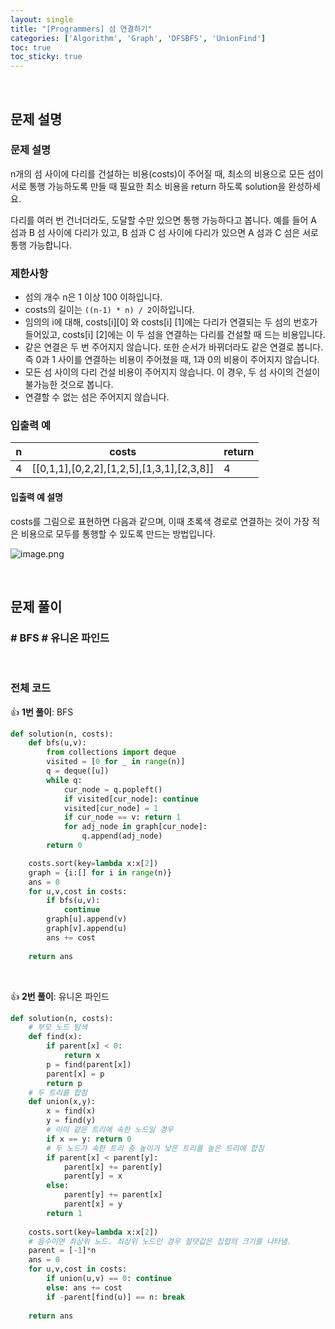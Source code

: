 ```yaml
---
layout: single
title: "[Programmers] 섬 연결하기"
categories: ['Algorithm', 'Graph', 'DFSBFS', 'UnionFind']
toc: true
toc_sticky: true
---
```




<br>

## 문제 설명

### 문제 설명

n개의 섬 사이에 다리를 건설하는 비용(costs)이 주어질 때, 최소의 비용으로 모든 섬이 서로 통행 가능하도록 만들 때 필요한 최소 비용을 return 하도록 solution을 완성하세요.

다리를 여러 번 건너더라도, 도달할 수만 있으면 통행 가능하다고 봅니다. 예를 들어 A 섬과 B 섬 사이에 다리가 있고, B 섬과 C 섬 사이에 다리가 있으면 A 섬과 C 섬은 서로 통행 가능합니다.

### **제한사항**

- 섬의 개수 n은 1 이상 100 이하입니다.
- costs의 길이는 `((n-1) * n) / 2`이하입니다.
- 임의의 i에 대해, costs[i][0] 와 costs[i] [1]에는 다리가 연결되는 두 섬의 번호가 들어있고, costs[i] [2]에는 이 두 섬을 연결하는 다리를 건설할 때 드는 비용입니다.
- 같은 연결은 두 번 주어지지 않습니다. 또한 순서가 바뀌더라도 같은 연결로 봅니다. 즉 0과 1 사이를 연결하는 비용이 주어졌을 때, 1과 0의 비용이 주어지지 않습니다.
- 모든 섬 사이의 다리 건설 비용이 주어지지 않습니다. 이 경우, 두 섬 사이의 건설이 불가능한 것으로 봅니다.
- 연결할 수 없는 섬은 주어지지 않습니다.

### **입출력 예**

| n    | costs                                     | return |
| ---- | ----------------------------------------- | ------ |
| 4    | [[0,1,1],[0,2,2],[1,2,5],[1,3,1],[2,3,8]] | 4      |

#### **입출력 예 설명**

costs를 그림으로 표현하면 다음과 같으며, 이때 초록색 경로로 연결하는 것이 가장 적은 비용으로 모두를 통행할 수 있도록 만드는 방법입니다.

![image.png](https://grepp-programmers.s3.amazonaws.com/files/production/13e2952057/f2746a8c-527c-4451-9a73-42129911fe17.png)

<br>

## 문제 풀이

### \# BFS \# 유니온 파인드



<br>

### 전체 코드

👍 **1번 풀이**: BFS

```python
def solution(n, costs):
    def bfs(u,v):
        from collections import deque
        visited = [0 for _ in range(n)]
        q = deque([u])
        while q:
            cur_node = q.popleft()
            if visited[cur_node]: continue
            visited[cur_node] = 1
            if cur_node == v: return 1
            for adj_node in graph[cur_node]:
                q.append(adj_node)
        return 0

    costs.sort(key=lambda x:x[2])
    graph = {i:[] for i in range(n)}
    ans = 0
    for u,v,cost in costs:
        if bfs(u,v): 
            continue
        graph[u].append(v)
        graph[v].append(u)
        ans += cost
            
    return ans
```

<br>

👍 **2번 풀이**: 유니온 파인드

```python
def solution(n, costs):
    # 부모 노드 탐색
    def find(x):
        if parent[x] < 0:
            return x
        p = find(parent[x])
        parent[x] = p
        return p
    # 두 트리를 합침
    def union(x,y):
        x = find(x)
        y = find(y)
        # 이미 같은 트리에 속한 노드일 경우
        if x == y: return 0
        # 두 노드가 속한 트리 중 높이가 낮은 트리를 높은 트리에 합침
        if parent[x] < parent[y]:
            parent[x] += parent[y]
            parent[y] = x
        else:
            parent[y] += parent[x]
            parent[x] = y
        return 1
    
    costs.sort(key=lambda x:x[2])
    # 음수이면 최상위 노드. 최상위 노드인 경우 절댓값은 집합의 크기를 나타냄. 
    parent = [-1]*n
    ans = 0
    for u,v,cost in costs:
        if union(u,v) == 0: continue
        else: ans += cost
        if -parent[find(u)] == n: break
            
    return ans
```



<br>

